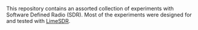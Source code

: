 This repository contains an assorted collection of experiments with Software Defined Radio (SDR). Most of the experiments were designed for and tested with [LimeSDR](https://myriadrf.org/projects/limesdr/).
